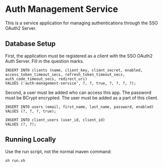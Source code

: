 # Auth Management Service

This is a service application for managing authentications through the SSO OAuth2 Server.

## Database Setup

First, the application must be registered as a client with the SSO OAuth2 Auth Server. Fill in the question marks.

```
INSERT INTO clients (name, client_key, client_secret, enabled, access_token_timeout_secs, refresh_token_timeout_secs, auth_code_timeout_secs, redirect_uri)
VALUES ('auth-management-service', ?, ?, true, ?, ?, ?, ?);
```

Second, a user must be added who can access this app. The password must be BCrypt encrypted. The user must be added as a part of this client.

```
INSERT INTO users (email, first_name, last_name, password, enabled)
VALUES (?, ?, ?, true);

INSERT INTO client_users (user_id, client_id)
VALUES (?, ?);
```

## Running Locally

Use the run script, not the normal maven command:

```
sh run.sh
```
